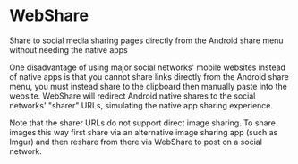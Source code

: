 # WebShare
Share to social media sharing pages directly from the Android share menu without needing the native apps

One disadvantage of using major social networks' mobile websites instead of native apps is that you cannot share links directly from the Android share menu, you must instead share to the clipboard then manually paste into the website. WebShare will redirect Android native shares to the social networks' "sharer" URLs, simulating the native app sharing experience.

Note that the sharer URLs do not support direct image sharing. To share images this way first share via an alternative image sharing app (such as Imgur) and then reshare from there via WebShare to post on a social network.
